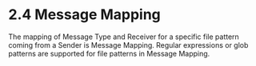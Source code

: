 # 2.4 Message Mapping

The mapping of Message Type and Receiver for a specific file pattern coming from a Sender is Message Mapping.  Regular expressions or glob patterns are supported for file patterns in Message Mapping.

